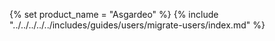 {% set product_name = "Asgardeo" %}
{% include "../../../../../includes/guides/users/migrate-users/index.md" %}
